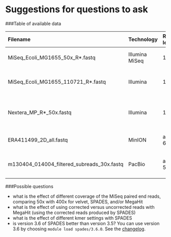 Suggestions for questions to ask
================================

###Table of available data

Filename|Technology|Read length| Details
:-------|:---------|:----------|:-------
MiSeq\_Ecoli\_MG1655\_50x\_R\*.fastq | Illumina MiSeq | 150 bp | paired end, 50x coverage
MiSeq\_Ecoli\_MG1655\_110721\_R\*.fastq| Illumina| 150 bp | paired end, 400x coverage
Nextera\_MP\_R\*\_50x.fastq | Illumina | 150 bp | Nextera mate pair reads, ???? x coverage
ERA411499\_2D\_all.fastq | MinION | average 6kbp | 2D reads only, 30x coverage
m130404\_014004\_filtered\_subreads\_30x.fastq |PacBio | average 5.2 bp | P5C3 data, 30x coverage 


###Possible questions

* what is the effect of different coverage of the MiSeq paired end reads, comparing 50x with 400x for velvet, SPADES, and/or MegaHit
* what is the effect of using corrected versus uncorrected reads with MegaHit (using the corrected reads produced by SPADES)
* what is the effect of different kmer settings with SPADES
* is version 3.6 of SPADES better than version 3.5? You can use version 3.6 by choosing `module load spades/3.6.0`. See the [changelog](http://spades.bioinf.spbau.ru/changelog.html).
